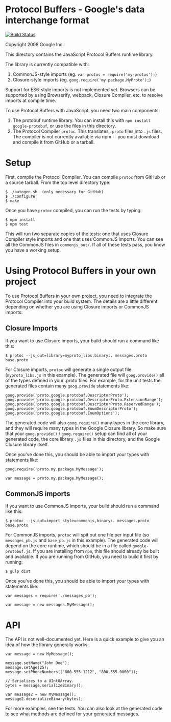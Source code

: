 Protocol Buffers - Google's data interchange format
===================================================

[![Build Status](https://travis-ci.org/google/protobuf.svg?branch=master)](https://travis-ci.org/google/protobuf)

Copyright 2008 Google Inc.

This directory contains the JavaScript Protocol Buffers runtime library.

The library is currently compatible with:

1. CommonJS-style imports (eg. `var protos = require('my-protos');`)
2. Closure-style imports (eg. `goog.require('my.package.MyProto');`)

Support for ES6-style imports is not implemented yet.  Browsers can
be supported by using Browserify, webpack, Closure Compiler, etc. to
resolve imports at compile time.

To use Protocol Buffers with JavaScript, you need two main components:

1. The protobuf runtime library.  You can install this with
   `npm install google-protobuf`, or use the files in this directory.
2. The Protocol Compiler `protoc`.  This translates `.proto` files
   into `.js` files.  The compiler is not currently available via
   npm -- you must download and compile it from GitHub or a tarball.


Setup
=====

First, compile the Protocol Compiler.
You can compile `protoc` from GitHub or a source tarball.  From the
top level directory type:

    $ ./autogen.sh  (only necessary for GitHub)
    $ ./configure
    $ make


Once you have `protoc` compiled, you can run the tests by typing:

    $ npm install
    $ npm test

This will run two separate copies of the tests: one that uses
Closure Compiler style imports and one that uses CommonJS imports.
You can see all the CommonJS files in `commonjs_out/`.
If all of these tests pass, you know you have a working setup.


Using Protocol Buffers in your own project
==========================================

To use Protocol Buffers in your own project, you need to integrate
the Protocol Compiler into your build system.  The details are a
little different depending on whether you are using Closure imports
or CommonJS imports:

Closure Imports
---------------

If you want to use Closure imports, your build should run a command
like this:

    $ protoc --js_out=library=myproto_libs,binary:. messages.proto base.proto

For Closure imports, `protoc` will generate a single output file
(`myproto_libs.js` in this example).  The generated file will `goog.provide()`
all of the types defined in your .proto files.  For example, for the unit
tests the generated files contain many `goog.provide` statements like:

    goog.provide('proto.google.protobuf.DescriptorProto');
    goog.provide('proto.google.protobuf.DescriptorProto.ExtensionRange');
    goog.provide('proto.google.protobuf.DescriptorProto.ReservedRange');
    goog.provide('proto.google.protobuf.EnumDescriptorProto');
    goog.provide('proto.google.protobuf.EnumOptions');

The generated code will also `goog.require()` many types in the core library,
and they will require many types in the Google Closure library.  So make sure
that your `goog.provide()` / `goog.require()` setup can find all of your
generated code, the core library `.js` files in this directory, and the
Google Closure library itself.

Once you've done this, you should be able to import your types with
statements like:

    goog.require('proto.my.package.MyMessage');

    var message = proto.my.package.MyMessage();

CommonJS imports
----------------

If you want to use CommonJS imports, your build should run a command
like this:

    $ protoc --js_out=import_style=commonjs,binary:. messages.proto base.proto

For CommonJS imports, `protoc` will spit out one file per input file
(so `messages_pb.js` and `base_pb.js` in this example).  The generated
code will depend on the core runtime, which should be in a file called
`google-protobuf.js`.  If you are installing from `npm`, this file should
already be built and available.  If you are running from GitHub, you need
to build it first by running:

    $ gulp dist

Once you've done this, you should be able to import your types with
statements like:

    var messages = require('./messages_pb');

    var message = new messages.MyMessage();

API
===

The API is not well-documented yet.  Here is a quick example to give you an
idea of how the library generally works:

    var message = new MyMessage();

    message.setName("John Doe");
    message.setAge(25);
    message.setPhoneNumbers(["800-555-1212", "800-555-0000"]);

    // Serializes to a UInt8Array.
    bytes = message.serializeBinary();

    var message2 = new MyMessage();
    message2.deserializeBinary(bytes);

For more examples, see the tests.  You can also look at the generated code
to see what methods are defined for your generated messages.
